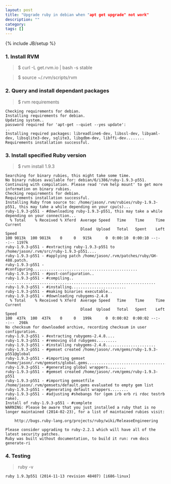 ```yaml
---
layout: post
title: "Upgrade ruby in debian when "apt get upgrade" not work"
description: ""
category: 
tags: []
---
```

{% include JB/setup %}


### 1. Install RVM

>$ curl -L get.rvm.io | bash -s stable

>$ source ~/.rvm/scripts/rvm


### 2. Query and install dependant packages

>$ rvm requirements

	Checking requirements for debian.
	Installing requirements for debian.
	Updating system..
	password required for 'apt-get --quiet --yes update': 
	..
	Installing required packages: libreadline6-dev, libssl-dev, libyaml-dev, libsqlite3-dev, sqlite3, libgdbm-dev, libffi-dev........
	Requirements installation successful.

### 3. Install specified Ruby version

> $ rvm install 1.9.3

	Searching for binary rubies, this might take some time.
	No binary rubies available for: debian/6/i386/ruby-1.9.3-p551.
	Continuing with compilation. Please read 'rvm help mount' to get more information on binary rubies.
	Checking requirements for debian.
	Requirements installation successful.
	Installing Ruby from source to: /home/jason/.rvm/rubies/ruby-1.9.3-p551, this may take a while depending on your cpu(s)...
	ruby-1.9.3-p551 - #downloading ruby-1.9.3-p551, this may take a while depending on your connection...
	  % Total    % Received % Xferd  Average Speed   Time    Time     Time  Current
	                                 Dload  Upload   Total   Spent    Left  Speed
	100 9813k  100 9813k    0     0   915k      0  0:00:10  0:00:10 --:--:-- 1197k
	ruby-1.9.3-p551 - #extracting ruby-1.9.3-p551 to /home/jason/.rvm/src/ruby-1.9.3-p551....
	ruby-1.9.3-p551 - #applying patch /home/jason/.rvm/patches/ruby/GH-488.patch.
	ruby-1.9.3-p551 - #configuring..............................................
	ruby-1.9.3-p551 - #post-configuration..
	ruby-1.9.3-p551 - #compiling..
	..................................................................
	ruby-1.9.3-p551 - #installing........................
	ruby-1.9.3-p551 - #making binaries executable..
	ruby-1.9.3-p551 - #downloading rubygems-2.4.8
	  % Total    % Received % Xferd  Average Speed   Time    Time     Time  Current
	                                 Dload  Upload   Total   Spent    Left  Speed
	100  437k  100  437k    0     0   199k      0  0:00:02  0:00:02 --:--:--  298k
	No checksum for downloaded archive, recording checksum in user configuration.
	ruby-1.9.3-p551 - #extracting rubygems-2.4.8....
	ruby-1.9.3-p551 - #removing old rubygems.........
	ruby-1.9.3-p551 - #installing rubygems-2.4.8......................
	ruby-1.9.3-p551 - #gemset created /home/jason/.rvm/gems/ruby-1.9.3-p551@global
	ruby-1.9.3-p551 - #importing gemset /home/jason/.rvm/gemsets/global.gems................................................
	ruby-1.9.3-p551 - #generating global wrappers........
	ruby-1.9.3-p551 - #gemset created /home/jason/.rvm/gems/ruby-1.9.3-p551
	ruby-1.9.3-p551 - #importing gemsetfile /home/jason/.rvm/gemsets/default.gems evaluated to empty gem list
	ruby-1.9.3-p551 - #generating default wrappers........
	ruby-1.9.3-p551 - #adjusting #shebangs for (gem irb erb ri rdoc testrb rake).
	Install of ruby-1.9.3-p551 - #complete 
	WARNING: Please be aware that you just installed a ruby that is no longer maintained (2014-02-23), for a list of maintained rubies visit:
	
	    http://bugs.ruby-lang.org/projects/ruby/wiki/ReleaseEngineering
	
	Please consider upgrading to ruby-2.2.1 which will have all of the latest security patches.
	Ruby was built without documentation, to build it run: rvm docs generate-ri

### 4. Testing

> ruby -v

	ruby 1.9.3p551 (2014-11-13 revision 48407) [i686-linux]
